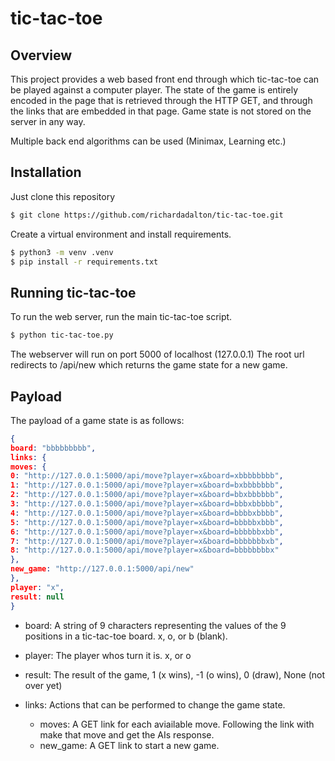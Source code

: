 # tic-tac-toe

## Overview
This project provides a web based front end through which tic-tac-toe can be played against a computer player.
The state of the game is entirely encoded in the page that is retrieved through the HTTP GET, and through the 
links that are embedded in that page.  Game state is not stored on the server in any way.

Multiple back end algorithms can be used (Minimax, Learning etc.)

## Installation

Just clone this repository

```bash
$ git clone https://github.com/richardadalton/tic-tac-toe.git
```

Create a virtual environment and install requirements.

```bash
$ python3 -m venv .venv
$ pip install -r requirements.txt
```

## Running tic-tac-toe

To run the web server, run the main tic-tac-toe script.

```bash
$ python tic-tac-toe.py
```

The webserver will run on port 5000 of localhost (127.0.0.1)
The root url redirects to /api/new which returns the game state for a new game.

## Payload
The payload of a game state is as follows:

```json
{
board: "bbbbbbbbb",
links: {
moves: {
0: "http://127.0.0.1:5000/api/move?player=x&board=xbbbbbbbb",
1: "http://127.0.0.1:5000/api/move?player=x&board=bxbbbbbbb",
2: "http://127.0.0.1:5000/api/move?player=x&board=bbxbbbbbb",
3: "http://127.0.0.1:5000/api/move?player=x&board=bbbxbbbbb",
4: "http://127.0.0.1:5000/api/move?player=x&board=bbbbxbbbb",
5: "http://127.0.0.1:5000/api/move?player=x&board=bbbbbxbbb",
6: "http://127.0.0.1:5000/api/move?player=x&board=bbbbbbxbb",
7: "http://127.0.0.1:5000/api/move?player=x&board=bbbbbbbxb",
8: "http://127.0.0.1:5000/api/move?player=x&board=bbbbbbbbx"
},
new_game: "http://127.0.0.1:5000/api/new"
},
player: "x",
result: null
}
```

* board: A string of 9 characters representing the values of the 9 positions in a tic-tac-toe board. x, o, or b (blank).
* player: The player whos turn it is. x, or o
* result: The result of the game, 1 (x wins), -1 (o wins), 0 (draw), None (not over yet)

* links: Actions that can be performed to change the game state. 
  * moves: A GET link for each aviailable move.  Following the link with make that move and get the AIs response.
  * new_game: A GET link to start a new game. 
